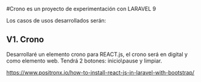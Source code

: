 #Crono es un proyecto de experimentación con LARAVEL 9

Los casos de usos desarrollados serán:

## V1. Crono
Desarrollaré un elemento crono para REACT.js, el crono será en digital y como elemento web.
Tendrá 2 botones: inicio\pause y limpiar.

https://www.positronx.io/how-to-install-react-js-in-laravel-with-bootstrap/
